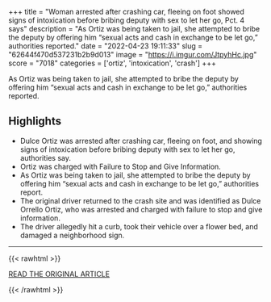 +++
title = "Woman arrested after crashing car, fleeing on foot showed signs of intoxication before bribing deputy with sex to let her go, Pct. 4 says"
description = "As Ortiz was being taken to jail, she attempted to bribe the deputy by offering him “sexual acts and cash in exchange to be let go,” authorities reported."
date = "2022-04-23 19:11:33"
slug = "62644f470d537231b2b9d013"
image = "https://i.imgur.com/JtpyhHc.jpg"
score = "7018"
categories = ['ortiz', 'intoxication', 'crash']
+++

As Ortiz was being taken to jail, she attempted to bribe the deputy by offering him “sexual acts and cash in exchange to be let go,” authorities reported.

## Highlights

- Dulce Ortiz was arrested after crashing car, fleeing on foot, and showing signs of intoxication before bribing deputy with sex to let her go, authorities say.
- Ortiz was charged with Failure to Stop and Give Information.
- As Ortiz was being taken to jail, she attempted to bribe the deputy by offering him “sexual acts and cash in exchange to be let go,” authorities report.
- The original driver returned to the crash site and was identified as Dulce Orrello Ortiz, who was arrested and charged with failure to stop and give information.
- The driver allegedly hit a curb, took their vehicle over a flower bed, and damaged a neighborhood sign.

---

{{< rawhtml >}}
  <p class="article-category">
    <a target="_blank" href="https://www.click2houston.com/news/local/2022/04/22/woman-arrested-after-crashing-car-fleeing-on-foot-showed-signs-of-intoxication-before-bribing-deputy-with-sex-to-let-her-go-pct-4-says/">READ THE ORIGINAL ARTICLE</a>
  </p>
{{< /rawhtml >}}
